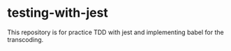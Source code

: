 # testing-with-jest
This repository is for practice TDD with jest and implementing babel for the transcoding.
